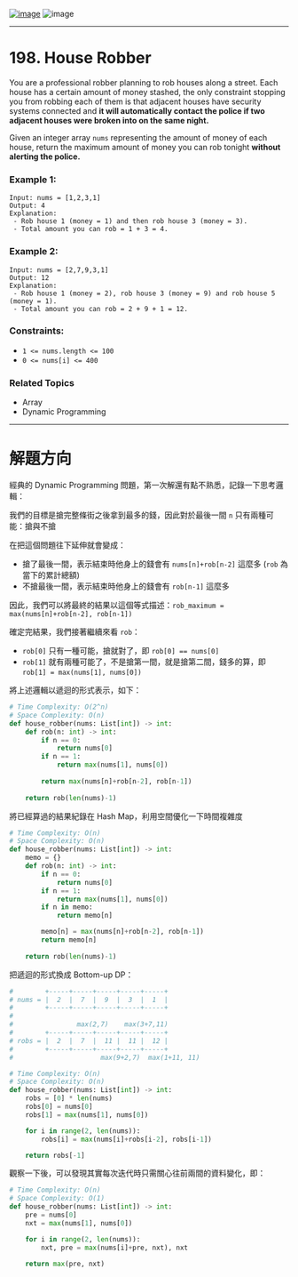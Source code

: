[![image](https://img.shields.io/badge/Leetcode-Link-blue?logo=leetcode)](https://leetcode.com/problems/house-robber/)
![image](https://img.shields.io/badge/Difficulty-Medium-yellow)

---

# 198. House Robber

You are a professional robber planning to rob houses along a street. Each house has a certain amount of money stashed, the only constraint stopping you from robbing each of them is that adjacent houses have security systems connected and **it will automatically contact the police if two adjacent houses were broken into on the same night.**

Given an integer array `nums` representing the amount of money of each house, return the maximum amount of money you can rob tonight **without alerting the police.**

### Example 1:

```
Input: nums = [1,2,3,1]
Output: 4
Explanation:
 - Rob house 1 (money = 1) and then rob house 3 (money = 3).
 - Total amount you can rob = 1 + 3 = 4.
```

### Example 2:

```
Input: nums = [2,7,9,3,1]
Output: 12
Explanation: 
 - Rob house 1 (money = 2), rob house 3 (money = 9) and rob house 5 (money = 1).
 - Total amount you can rob = 2 + 9 + 1 = 12.
```

### Constraints:

- `1 <= nums.length <= 100`
- `0 <= nums[i] <= 400`

### Related Topics

- Array
- Dynamic Programming
  
---

# 解題方向

經典的 Dynamic Programming 問題，第一次解還有點不熟悉，記錄一下思考邏輯：

我們的目標是搶完整條街之後拿到最多的錢，因此對於最後一間 `n` 只有兩種可能：搶與不搶

在把這個問題往下延伸就會變成：
- 搶了最後一間，表示結束時他身上的錢會有 `nums[n]+rob[n-2]` 這麼多 (`rob` 為當下的累計總額)
- 不搶最後一間，表示結束時他身上的錢會有 `rob[n-1]` 這麼多

因此，我們可以將最終的結果以這個等式描述：`rob_maximum = max(nums[n]+rob[n-2], rob[n-1])`

確定完結果，我們接著繼續來看 `rob`：
- `rob[0]` 只有一種可能，搶就對了，即 `rob[0] == nums[0]`
- `rob[1]` 就有兩種可能了，不是搶第一間，就是搶第二間，錢多的算，即 `rob[1] = max(nums[1], nums[0])`

將上述邏輯以遞迴的形式表示，如下：

```python
# Time Complexity: O(2^n)
# Space Complexity: O(n)
def house_robber(nums: List[int]) -> int:
    def rob(n: int) -> int:
        if n == 0:
            return nums[0]
        if n == 1:
            return max(nums[1], nums[0])
    
        return max(nums[n]+rob[n-2], rob[n-1])
    
    return rob(len(nums)-1)
```

將已經算過的結果紀錄在 Hash Map，利用空間優化一下時間複雜度

```python
# Time Complexity: O(n)
# Space Complexity: O(n)
def house_robber(nums: List[int]) -> int:
    memo = {}
    def rob(n: int) -> int:
        if n == 0:
            return nums[0]
        if n == 1:
            return max(nums[1], nums[0])
        if n in memo:
            return memo[n]

        memo[n] = max(nums[n]+rob[n-2], rob[n-1])
        return memo[n]
    
    return rob(len(nums)-1)
```

把遞迴的形式換成 Bottom-up DP：

```python
#        +-----+-----+-----+-----+-----+
# nums = |  2  |  7  |  9  |  3  |  1  |
#        +-----+-----+-----+-----+-----+
#
#                max(2,7)    max(3+7,11)
#        +-----+-----+-----+-----+-----+
# robs = |  2  |  7  |  11 |  11 |  12 |
#        +-----+-----+-----+-----+-----+
#                      max(9+2,7)  max(1+11, 11)

# Time Complexity: O(n)
# Space Complexity: O(n)
def house_robber(nums: List[int]) -> int:
    robs = [0] * len(nums)
    robs[0] = nums[0]
    robs[1] = max(nums[1], nums[0])

    for i in range(2, len(nums)):
        robs[i] = max(nums[i]+robs[i-2], robs[i-1])

    return robs[-1]
```

觀察一下後，可以發現其實每次迭代時只需關心往前兩間的資料變化，即：

```python
# Time Complexity: O(n)
# Space Complexity: O(1)
def house_robber(nums: List[int]) -> int:
    pre = nums[0]
    nxt = max(nums[1], nums[0])

    for i in range(2, len(nums)):
        nxt, pre = max(nums[i]+pre, nxt), nxt

    return max(pre, nxt)
```